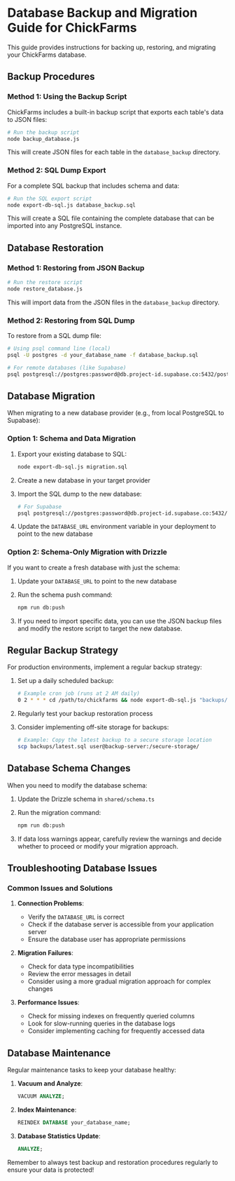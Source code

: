 # Database Backup and Migration Guide for ChickFarms

This guide provides instructions for backing up, restoring, and migrating your ChickFarms database.

## Backup Procedures

### Method 1: Using the Backup Script

ChickFarms includes a built-in backup script that exports each table's data to JSON files:

```bash
# Run the backup script
node backup_database.js
```

This will create JSON files for each table in the `database_backup` directory.

### Method 2: SQL Dump Export

For a complete SQL backup that includes schema and data:

```bash
# Run the SQL export script
node export-db-sql.js database_backup.sql
```

This will create a SQL file containing the complete database that can be imported into any PostgreSQL instance.

## Database Restoration

### Method 1: Restoring from JSON Backup

```bash
# Run the restore script
node restore_database.js
```

This will import data from the JSON files in the `database_backup` directory.

### Method 2: Restoring from SQL Dump

To restore from a SQL dump file:

```bash
# Using psql command line (local)
psql -U postgres -d your_database_name -f database_backup.sql

# For remote databases (like Supabase)
psql postgresql://postgres:password@db.project-id.supabase.co:5432/postgres -f database_backup.sql
```

## Database Migration

When migrating to a new database provider (e.g., from local PostgreSQL to Supabase):

### Option 1: Schema and Data Migration

1. Export your existing database to SQL:
   ```bash
   node export-db-sql.js migration.sql
   ```

2. Create a new database in your target provider

3. Import the SQL dump to the new database:
   ```bash
   # For Supabase
   psql postgresql://postgres:password@db.project-id.supabase.co:5432/postgres -f migration.sql
   ```

4. Update the `DATABASE_URL` environment variable in your deployment to point to the new database

### Option 2: Schema-Only Migration with Drizzle

If you want to create a fresh database with just the schema:

1. Update your `DATABASE_URL` to point to the new database

2. Run the schema push command:
   ```bash
   npm run db:push
   ```

3. If you need to import specific data, you can use the JSON backup files and modify the restore script to target the new database.

## Regular Backup Strategy

For production environments, implement a regular backup strategy:

1. Set up a daily scheduled backup:
   ```bash
   # Example cron job (runs at 2 AM daily)
   0 2 * * * cd /path/to/chickfarms && node export-db-sql.js "backups/chickfarms_$(date +\%Y\%m\%d).sql"
   ```

2. Regularly test your backup restoration process

3. Consider implementing off-site storage for backups:
   ```bash
   # Example: Copy the latest backup to a secure storage location
   scp backups/latest.sql user@backup-server:/secure-storage/
   ```

## Database Schema Changes

When you need to modify the database schema:

1. Update the Drizzle schema in `shared/schema.ts`

2. Run the migration command:
   ```bash
   npm run db:push
   ```

3. If data loss warnings appear, carefully review the warnings and decide whether to proceed or modify your migration approach.

## Troubleshooting Database Issues

### Common Issues and Solutions

1. **Connection Problems**:
   - Verify the `DATABASE_URL` is correct
   - Check if the database server is accessible from your application server
   - Ensure the database user has appropriate permissions

2. **Migration Failures**:
   - Check for data type incompatibilities
   - Review the error messages in detail
   - Consider using a more gradual migration approach for complex changes

3. **Performance Issues**:
   - Check for missing indexes on frequently queried columns
   - Look for slow-running queries in the database logs
   - Consider implementing caching for frequently accessed data

## Database Maintenance

Regular maintenance tasks to keep your database healthy:

1. **Vacuum and Analyze**:
   ```sql
   VACUUM ANALYZE;
   ```

2. **Index Maintenance**:
   ```sql
   REINDEX DATABASE your_database_name;
   ```

3. **Database Statistics Update**:
   ```sql
   ANALYZE;
   ```

Remember to always test backup and restoration procedures regularly to ensure your data is protected!